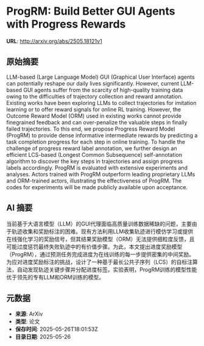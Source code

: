# ProgRM: Build Better GUI Agents with Progress Rewards

**URL**: http://arxiv.org/abs/2505.18121v1

## 原始摘要

LLM-based (Large Language Model) GUI (Graphical User Interface) agents can
potentially reshape our daily lives significantly. However, current LLM-based
GUI agents suffer from the scarcity of high-quality training data owing to the
difficulties of trajectory collection and reward annotation. Existing works
have been exploring LLMs to collect trajectories for imitation learning or to
offer reward signals for online RL training. However, the Outcome Reward Model
(ORM) used in existing works cannot provide finegrained feedback and can
over-penalize the valuable steps in finally failed trajectories. To this end,
we propose Progress Reward Model (ProgRM) to provide dense informative
intermediate rewards by predicting a task completion progress for each step in
online training. To handle the challenge of progress reward label annotation,
we further design an efficient LCS-based (Longest Common Subsequence)
self-annotation algorithm to discover the key steps in trajectories and assign
progress labels accordingly. ProgRM is evaluated with extensive experiments and
analyses. Actors trained with ProgRM outperform leading proprietary LLMs and
ORM-trained actors, illustrating the effectiveness of ProgRM. The codes for
experiments will be made publicly available upon acceptance.


## AI 摘要

当前基于大语言模型（LLM）的GUI代理面临高质量训练数据稀缺的问题，主要由于轨迹收集和奖励标注的困难。现有方法利用LLM收集轨迹进行模仿学习或提供在线强化学习的奖励信号，但其结果奖励模型（ORM）无法提供细粒度反馈，且可能过度惩罚最终失败轨迹中的有价值步骤。为此，本文提出进度奖励模型（ProgRM），通过预测任务完成进度为在线训练的每一步提供密集的中间奖励。为应对进度奖励标注的挑战，设计了一种基于最长公共子序列（LCS）的自标注算法，自动发现轨迹关键步骤并分配进度标签。实验表明，ProgRM训练的模型性能优于领先的专有LLM和ORM训练的模型。

## 元数据

- **来源**: ArXiv
- **类型**: 论文
- **保存时间**: 2025-05-26T18:01:53Z
- **目录日期**: 2025-05-26
